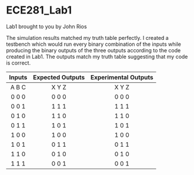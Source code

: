 ECE281_Lab1
===========

Lab1 brought to you by John Rios

The simulation results matched my truth table perfectly. I created a testbench which would run 
every binary combination of the inputs while producing the binary outputs of the three outputs
according to the code created in Lab1. The outputs match my truth table suggesting that my code
is correct. 

| Inputs  | Expected Outputs |  Experimental Outputs  |
|:-------:|:-------:|:----------:|
| A  B  C | X  Y  Z |   X  Y  Z  |
| 0  0  0 | 0  0  0 |   0  0  0  |
| 0  0  1 | 1  1  1 |   1  1  1  |
| 0  1  0 | 1  1  0 |   1  1  0  |
| 0  1  1 | 1  0  1 |   1  0  1  |
| 1  0  0 | 1  0  0 |   1  0  0  |
| 1  0  1 | 0  1  1 |   0  1  1  |
| 1  1  0 | 0  1  0 |   0  1  0  |
| 1  1  1 | 0  0  1 |   0  0  1  |
